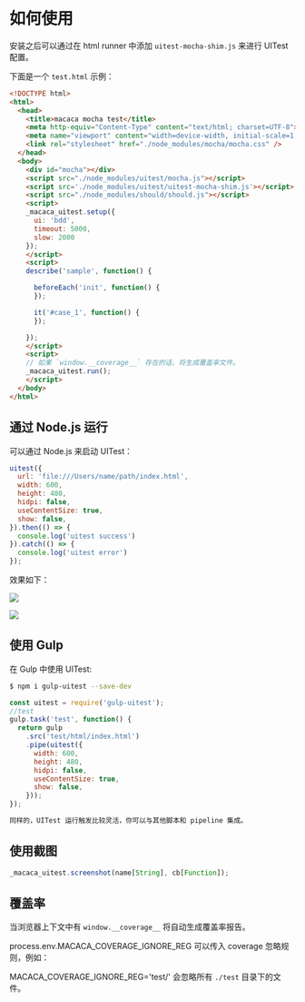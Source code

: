 # 如何使用

安装之后可以通过在 html runner 中添加 `uitest-mocha-shim.js` 来进行 UITest 配置。

下面是一个 `test.html` 示例：

```html
<!DOCTYPE html>
<html>
  <head>
    <title>macaca mocha test</title>
    <meta http-equiv="Content-Type" content="text/html; charset=UTF-8">
    <meta name="viewport" content="width=device-width, initial-scale=1.0">
    <link rel="stylesheet" href="./node_modules/mocha/mocha.css" />
  </head>
  <body>
    <div id="mocha"></div>
    <script src="./node_modules/uitest/mocha.js"></script>
    <script src='./node_modules/uitest/uitest-mocha-shim.js'></script>
    <script src="./node_modules/should/should.js"></script>
    <script>
    _macaca_uitest.setup({
      ui: 'bdd',
      timeout: 5000,
      slow: 2000
    });
    </script>
    <script>
    describe('sample', function() {

      beforeEach('init', function() {
      });

      it('#case_1', function() {
      });

    });
    </script>
    <script>
    // 如果 `window.__coverage__` 存在的话，将生成覆盖率文件。
    _macaca_uitest.run();
    </script>
  </body>
</html>
```

## 通过 Node.js 运行

可以通过 Node.js 来启动 UITest：

```javascript
uitest({
  url: 'file:///Users/name/path/index.html',
  width: 600,
  height: 480,
  hidpi: false,
  useContentSize: true,
  show: false,
}).then(() => {
  console.log('uitest success')
}).catch(() => {
  console.log('uitest error')
});
```

效果如下：

![](/uitest/assets/6d308bd9gw1f6wsic5dmxj20rl0qqtbi.jpg)

![](/uitest/assets/6d308bd9gw1f6wsibnfldg20nk0gr7kg.gif)

## 使用 Gulp

在 Gulp 中使用 UITest:

```bash
$ npm i gulp-uitest --save-dev
```

```javascript
const uitest = require('gulp-uitest');
//test
gulp.task('test', function() {
  return gulp
    .src('test/html/index.html')
    .pipe(uitest({
      width: 600,
      height: 480,
      hidpi: false,
      useContentSize: true,
      show: false,
    }));
});

同样的，UITest 运行触发比较灵活，你可以与其他脚本和 pipeline 集成。

```

## 使用截图

```javascript
_macaca_uitest.screenshot(name[String], cb[Function]);
```

## 覆盖率

当浏览器上下文中有 `window.__coverage__` 将自动生成覆盖率报告。

process.env.MACACA_COVERAGE_IGNORE_REG 可以传入 coverage 忽略规则，例如：

MACACA_COVERAGE_IGNORE_REG='test/' 会忽略所有 `./test` 目录下的文件。